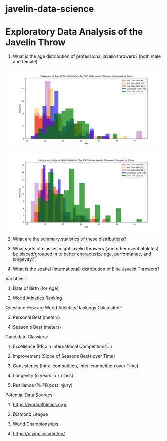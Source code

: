 # javelin-data-science
# Exploratory Data Analysis of the Javelin Throw

1. What is the age distribution of professional javelin throwers? (both male and female)

![alt text](https://github.com/ethanwright96/javelin-data-science/blob/main/World%20Athletics/Histogram_Men_Javelin.png)

![alt text](https://github.com/ethanwright96/javelin-data-science/blob/main/World%20Athletics/Histogram_Women_Javelin.png)

2. What are the summary statistics of these distributions?

3. What sorts of classes might javelin throwers (and other event athletes) be placed/grouped in to better characterize age, performance, and longevity?

4. What is the spatial (international) distribution of Elite Javelin Throwers?

Variables:

1. Date of Birth (for Age)

2. World Athletics Ranking

Question: How are World Athletics Rankings Calculated?

3. Personal Best (meters)

4. Season's Best (meters)

Candidate Classiers:

1. Excellence (PB x n International Competitions...)

2. Improvement (Slope of Seasons Bests over Time)

3. Consistency (Intra-competition, Inter-competition over Time)

4. Longevity (n years in x class)

5. Resilience (% PB post injury)

Potential Data Sources:

1. https://worldathletics.org/

2. Diamond League

3. World Championships

3. https://olympics.com/en/
